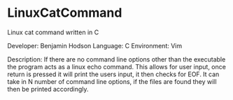 # LinuxCatCommand
Linux cat command written in C

Developer: Benjamin Hodson
Language: C
Environment: Vim

Description:
If there are no command line options other than the executable the program acts as a linux echo command. This allows for user input, once return is pressed it will print the users input, it then checks for EOF. It can take in N number of command line options, if the files are found they will then be printed accordingly.
